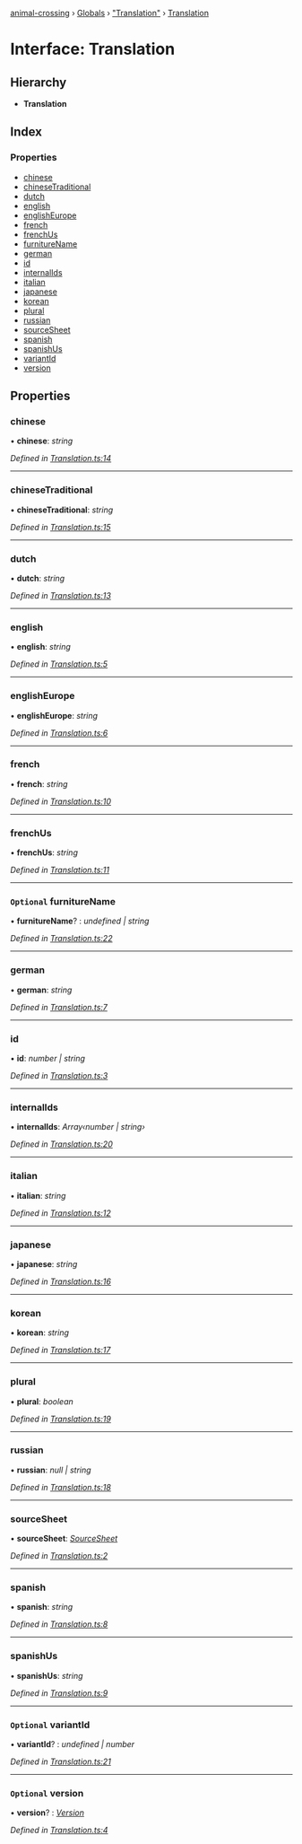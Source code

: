 [animal-crossing](../README.md) › [Globals](../globals.md) › ["Translation"](../modules/_translation_.md) › [Translation](_translation_.translation.md)

# Interface: Translation

## Hierarchy

* **Translation**

## Index

### Properties

* [chinese](_translation_.translation.md#chinese)
* [chineseTraditional](_translation_.translation.md#chinesetraditional)
* [dutch](_translation_.translation.md#dutch)
* [english](_translation_.translation.md#english)
* [englishEurope](_translation_.translation.md#englisheurope)
* [french](_translation_.translation.md#french)
* [frenchUs](_translation_.translation.md#frenchus)
* [furnitureName](_translation_.translation.md#optional-furniturename)
* [german](_translation_.translation.md#german)
* [id](_translation_.translation.md#id)
* [internalIds](_translation_.translation.md#internalids)
* [italian](_translation_.translation.md#italian)
* [japanese](_translation_.translation.md#japanese)
* [korean](_translation_.translation.md#korean)
* [plural](_translation_.translation.md#plural)
* [russian](_translation_.translation.md#russian)
* [sourceSheet](_translation_.translation.md#sourcesheet)
* [spanish](_translation_.translation.md#spanish)
* [spanishUs](_translation_.translation.md#spanishus)
* [variantId](_translation_.translation.md#optional-variantid)
* [version](_translation_.translation.md#optional-version)

## Properties

###  chinese

• **chinese**: *string*

*Defined in [Translation.ts:14](https://github.com/Norviah/animal-crossing/blob/e332c53/module/types/Translation.ts#L14)*

___

###  chineseTraditional

• **chineseTraditional**: *string*

*Defined in [Translation.ts:15](https://github.com/Norviah/animal-crossing/blob/e332c53/module/types/Translation.ts#L15)*

___

###  dutch

• **dutch**: *string*

*Defined in [Translation.ts:13](https://github.com/Norviah/animal-crossing/blob/e332c53/module/types/Translation.ts#L13)*

___

###  english

• **english**: *string*

*Defined in [Translation.ts:5](https://github.com/Norviah/animal-crossing/blob/e332c53/module/types/Translation.ts#L5)*

___

###  englishEurope

• **englishEurope**: *string*

*Defined in [Translation.ts:6](https://github.com/Norviah/animal-crossing/blob/e332c53/module/types/Translation.ts#L6)*

___

###  french

• **french**: *string*

*Defined in [Translation.ts:10](https://github.com/Norviah/animal-crossing/blob/e332c53/module/types/Translation.ts#L10)*

___

###  frenchUs

• **frenchUs**: *string*

*Defined in [Translation.ts:11](https://github.com/Norviah/animal-crossing/blob/e332c53/module/types/Translation.ts#L11)*

___

### `Optional` furnitureName

• **furnitureName**? : *undefined | string*

*Defined in [Translation.ts:22](https://github.com/Norviah/animal-crossing/blob/e332c53/module/types/Translation.ts#L22)*

___

###  german

• **german**: *string*

*Defined in [Translation.ts:7](https://github.com/Norviah/animal-crossing/blob/e332c53/module/types/Translation.ts#L7)*

___

###  id

• **id**: *number | string*

*Defined in [Translation.ts:3](https://github.com/Norviah/animal-crossing/blob/e332c53/module/types/Translation.ts#L3)*

___

###  internalIds

• **internalIds**: *Array‹number | string›*

*Defined in [Translation.ts:20](https://github.com/Norviah/animal-crossing/blob/e332c53/module/types/Translation.ts#L20)*

___

###  italian

• **italian**: *string*

*Defined in [Translation.ts:12](https://github.com/Norviah/animal-crossing/blob/e332c53/module/types/Translation.ts#L12)*

___

###  japanese

• **japanese**: *string*

*Defined in [Translation.ts:16](https://github.com/Norviah/animal-crossing/blob/e332c53/module/types/Translation.ts#L16)*

___

###  korean

• **korean**: *string*

*Defined in [Translation.ts:17](https://github.com/Norviah/animal-crossing/blob/e332c53/module/types/Translation.ts#L17)*

___

###  plural

• **plural**: *boolean*

*Defined in [Translation.ts:19](https://github.com/Norviah/animal-crossing/blob/e332c53/module/types/Translation.ts#L19)*

___

###  russian

• **russian**: *null | string*

*Defined in [Translation.ts:18](https://github.com/Norviah/animal-crossing/blob/e332c53/module/types/Translation.ts#L18)*

___

###  sourceSheet

• **sourceSheet**: *[SourceSheet](../enums/_translation_.sourcesheet.md)*

*Defined in [Translation.ts:2](https://github.com/Norviah/animal-crossing/blob/e332c53/module/types/Translation.ts#L2)*

___

###  spanish

• **spanish**: *string*

*Defined in [Translation.ts:8](https://github.com/Norviah/animal-crossing/blob/e332c53/module/types/Translation.ts#L8)*

___

###  spanishUs

• **spanishUs**: *string*

*Defined in [Translation.ts:9](https://github.com/Norviah/animal-crossing/blob/e332c53/module/types/Translation.ts#L9)*

___

### `Optional` variantId

• **variantId**? : *undefined | number*

*Defined in [Translation.ts:21](https://github.com/Norviah/animal-crossing/blob/e332c53/module/types/Translation.ts#L21)*

___

### `Optional` version

• **version**? : *[Version](../enums/_translation_.version.md)*

*Defined in [Translation.ts:4](https://github.com/Norviah/animal-crossing/blob/e332c53/module/types/Translation.ts#L4)*
